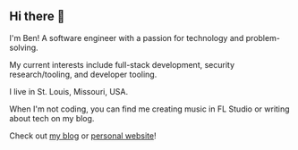 ## Hi there 👋

I'm Ben! A software engineer with a passion for technology and problem-solving.

My current interests include full-stack development, security research/tooling, and developer tooling.

I live in St. Louis, Missouri, USA.

When I'm not coding, you can find me creating music in FL Studio or writing about tech on my blog.

Check out [my blog](https://www.ctos.sh/blog) or [personal website](https://www.ctos.sh)!
